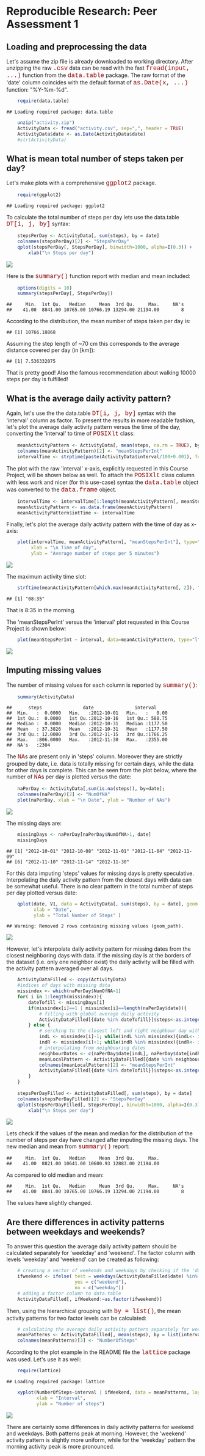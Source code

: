 # Reproducible Research: Peer Assessment 1
<style type="text/css">
span.code{
color:darkred; font-family:Courier; font-size: medium;
}
</style>

## Loading and preprocessing the data


Let's assume the zip file is already downloaded to working directory. After unzipping the raw <span class="code">.csv</span> data can be read with the fast <span class="code">fread(input, ...)</span> function  from the <span class="code">data.table</span> package. The raw format of the 'date' column coincides with the default format of <span  class="code">as.Date(x, ...)</span> function: "%Y-%m-%d". 

```r
    require(data.table)
```

```
## Loading required package: data.table
```

```r
    unzip("activity.zip")
    ActivityData <- fread("activity.csv", sep=",", header = TRUE)
    ActivityData$date <- as.Date(ActivityData$date)
    #str(ActivityData)
```


## What is mean total number of steps taken per day?
Let's make plots with a comprehensive <span class="code">ggplot2</span> package. 

```r
    require(ggplot2)
```

```
## Loading required package: ggplot2
```

To calculate the total number of steps per day lets use the data.table <span class="code">DT[i, j, by]</span> syntax:

```r
    stepsPerDay <- ActivityData[, sum(steps), by = date]
    colnames(stepsPerDay)[2] <- "StepsPerDay"
    qplot(stepsPerDay[, StepsPerDay], binwidth=1000, alpha=I(0.3)) + 
        xlab("\n Steps per day")
```

![](PA1_template_files/figure-html/unnamed-chunk-3-1.png) 

Here is the <span class="code">summary()</span> function report with median and mean included:

```r
    options(digits = 10)
    summary(stepsPerDay[, StepsPerDay])
```

```
##     Min.  1st Qu.   Median     Mean  3rd Qu.     Max.     NA's 
##    41.00  8841.00 10765.00 10766.19 13294.00 21194.00        8
```

According to the distribution, the mean number of steps taken per day is:

```
## [1] 10766.18868
```

Assuming the step length of ~70 cm this corresponds to the average distance  covered per day (in [km]):

```
## [1] 7.536332075
```
That is pretty good! Also the famous recommendation about walking 10000 steps per day is fulfilled!  
   
## What is the average daily activity pattern?
Again, let's use the the data.table <span class="code">DT[i, j, by]</span> syntax with the 'interval' column as factor. To present the results in more readable fashion, let's plot the average daily activity pattern versus the time of the day, converting the 'interval' to time of <span class="code">POSIXlt</span> class:

```r
    meanActivityPattern <- ActivityData[, mean(steps, na.rm = TRUE), by = interval]
    colnames(meanActivityPattern)[2] <- "meanStepsPerInt"
    intervalTime <- strptime(paste(ActivityData$interval/100+0.001), format='%H.%M')
```
The plot with the raw 'interval' x-axis, explicitly requested in this Course Project, will be shown below as well.
To attach the  <span class="code">POSIXlt</span> class column with less work and nicer (for this use-case) syntax the <span class="code">data.table</span> object was converted to the <span class="code">data.frame</span> object.

```r
    intervalTime <- intervalTime[1:length(meanActivityPattern[, meanStepsPerInt])]
    meanActivityPattern <- as.data.frame(meanActivityPattern)
    meanActivityPattern$intTime <- intervalTime
```

Finally, let's plot the average daily activity pattern with the time of day as x-axis:


```r
    plot(intervalTime, meanActivityPattern[, "meanStepsPerInt"], type="l",
         xlab = "\n Time of day", 
         ylab = "Average number of steps per 5 minutes")
```

![](PA1_template_files/figure-html/unnamed-chunk-9-1.png) 

The maximum activity time slot:

```r
    strftime(meanActivityPattern[which.max(meanActivityPattern[, 2]), "intTime"], format="%H:%M")
```

```
## [1] "08:35"
```

That is 8:35 in the morning.   
   
The 'meanStepsPerInt' versus the 'interval' plot requested in this Course Project is shown below:

```r
    plot(meanStepsPerInt ~ interval, data=meanActivityPattern, type="l")
```

![](PA1_template_files/figure-html/unnamed-chunk-11-1.png) 

   
## Imputing missing values

The number of missing values for each column is reported by <span class="code">summary()</span>:

```r
    summary(ActivityData)
```

```
##      steps               date               interval      
##  Min.   :  0.0000   Min.   :2012-10-01   Min.   :   0.00  
##  1st Qu.:  0.0000   1st Qu.:2012-10-16   1st Qu.: 588.75  
##  Median :  0.0000   Median :2012-10-31   Median :1177.50  
##  Mean   : 37.3826   Mean   :2012-10-31   Mean   :1177.50  
##  3rd Qu.: 12.0000   3rd Qu.:2012-11-15   3rd Qu.:1766.25  
##  Max.   :806.0000   Max.   :2012-11-30   Max.   :2355.00  
##  NA's   :2304
```

The <span class="code">NA</span>s are present only in 'steps' column. Moreover they are strictly grouped by date, i.e. data is totally missing for certain days, while the data for other days is complete. This can be seen from the plot below, where the number of <span class="code">NA</span>s per day is plotted versus the date:


```r
    naPerDay <- ActivityData[,sum(is.na(steps)), by=date]; 
    colnames(naPerDay)[2] <- "NumOfNA"
    plot(naPerDay, xlab = "\n Date", ylab = "Number of NAs")
```

![](PA1_template_files/figure-html/unnamed-chunk-13-1.png) 

The missing days are:

```r
    missingDays <- naPerDay[naPerDay$NumOfNA>1, date]
    missingDays
```

```
## [1] "2012-10-01" "2012-10-08" "2012-11-01" "2012-11-04" "2012-11-09"
## [6] "2012-11-10" "2012-11-14" "2012-11-30"
```

For this data imputing 'steps' values for missing days is pretty speculative. Interpolating the daily activity pattern from the closest days with data can be somewhat useful. There is no clear pattern in the total number of steps per day plotted versus date:

```r
    qplot(date, V1, data = ActivityData[, sum(steps), by = date], geom = "line", 
          xlab = "Date", 
          ylab = "Total Number of Steps" )
```

```
## Warning: Removed 2 rows containing missing values (geom_path).
```

![](PA1_template_files/figure-html/unnamed-chunk-15-1.png) 

However, let's interpolate daily activity pattern for missing dates from the closest neighboring days with data. If the missing day is at the borders of the dataset (i.e. only one neighbor exist) the daily activity will be filled with the activity pattern averaged over all days.

```r
    ActivityDataFilled <- copy(ActivityData)
    #indices of days with missing data
    missindex <- which(naPerDay$NumOfNA>1)
    for( i in 1:length(missindex)){
        dateTofill <- missingDays[i]
        if(missindex[i]==1 | missindex[i]==length(naPerDay$date)){ 
            # filling with global average daily activity
            ActivityDataFilled[{date %in% dateTofill}]$steps<-as.integer(meanActivityPattern$meanStepsPerInt)
        } else {
            # serching to the closest left and right neighbour day with complete data (i.e not in missindex)
            indL <- missindex[i]-1; while(indL %in% missindex){indL<- indL-1};
            indR <- missindex[i]+1; while(indR %in% missindex){indR<- indR+1};
            # interpolating from neighbouring dates
            neighbourDates <- c(naPerDay$date[indL], naPerDay$date[indR])
            meanLocalPattern <- ActivityDataFilled[{date %in% neighbourDates}, mean(steps), by=interval]
            colnames(meanLocalPattern)[2] <- "meanStepsPerInt"
            ActivityDataFilled[{date %in% dateTofill}]$steps<-as.integer(meanLocalPattern$meanStepsPerInt)
        }    
    }
    
    stepsPerDayFilled <- ActivityDataFilled[, sum(steps), by = date]
    colnames(stepsPerDayFilled)[2] <- "StepsPerDay"
    qplot(stepsPerDayFilled[, StepsPerDay], binwidth=1000, alpha=I(0.3)) + 
        xlab("\n Steps per day")
```

![](PA1_template_files/figure-html/unnamed-chunk-16-1.png) 

Lets check if the values of the mean and median for the distribution of the number of steps per day have changed after imputing the missing days.
The new median and mean from <span class="code">summary()</span> report:

```
##     Min.  1st Qu.   Median     Mean  3rd Qu.     Max. 
##    41.00  8821.00 10641.00 10600.93 12883.00 21194.00
```
As compared to old median and mean:

```
##     Min.  1st Qu.   Median     Mean  3rd Qu.     Max.     NA's 
##    41.00  8841.00 10765.00 10766.19 13294.00 21194.00        8
```

The values have slightly changed.

## Are there differences in activity patterns between weekdays and weekends?

To answer this question the average daily activity pattern should be calculated separately for 'weekday' and 'weekend'. The factor column with levels 'weekday' and 'weekend' can be created as following:  

```r
    # creating a vector of weekends and weekdays by checking if the 'date' is Saturday or Sunday
    ifweekend <- ifelse( test = weekdays(ActivityDataFilled$date) %in% c("Saturday", "Sunday"), 
                         yes = c("weekend"), 
                         no = c("weekday"))
    # adding a factor column to data.table
    ActivityDataFilled[, ifWeekend:=as.factor(ifweekend)]
```

Then, using the hierarchical grouping with <span class="code">by = list()</span>,  the mean activity patterns for two factor levels can be calculated:  

```r
    # calculating the average daily activity pattern separately for weekend and weekday
    meanPatterns <- ActivityDataFilled[, mean(steps), by = list(interval, ifWeekend)]
    colnames(meanPatterns)[3] <- "NumberOfSteps"
```

According to the plot example in the README file the <span class="code">lattice</span> package was used. Let's use it as well:

```r
    require(lattice)
```

```
## Loading required package: lattice
```

```r
    xyplot(NumberOfSteps~interval | ifWeekend, data = meanPatterns, layout=c(1,2), type="l", 
           xlab = "Interval",
           ylab = "Number of steps")
```

![](PA1_template_files/figure-html/unnamed-chunk-21-1.png) 

There are certainly some differences in daily activity patterns for weekend and weekdays. Both patterns peak at morning. However, the 'weekend' activity pattern is slightly more uniform, while for the 'weekday' pattern the morning activity peak is more pronounced. 
   
